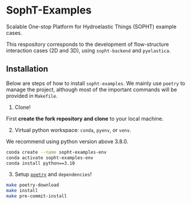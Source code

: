 # SophT-Examples
Scalable One-stop Platform for Hydroelastic Things (SOPHT) example cases.

This respository corresponds to the development of flow-structure
interaction cases (2D and 3D), using `sopht-backend` and `pyelastica`.

## Installation

Below are steps of how to install `sopht-examples`. We mainly use `poetry` to manage
the project, although most of the important commands will be provided in `Makefile`.

1. Clone!

First **create the fork repository and clone** to your local machine.

2. Virtual python workspace: `conda`, `pyenv`, or `venv`.

We recommend using python version above 3.8.0.

```bash
conda create --name sopht-examples-env
conda activate sopht-examples-env
conda install python==3.10
```

3. Setup [`poetry`](https://python-poetry.org) and `dependencies`!

```bash
make poetry-download
make install
make pre-commit-install
```
